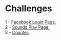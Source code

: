 # Challenges

1 - [Facebook Login Page.](./challenges/facebook.md)  
2 - [Sounds Play Page.](./challenges/sounds-play/sounds-play.md)  
3 - [Counter.](./challenges/counter/counter.md)
